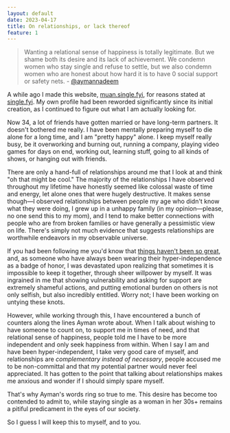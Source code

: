 ```yaml
---
layout: default
date: 2023-04-17
title: On relationships, or lack thereof
feature: 1
---
```


> Wanting a relational sense of happiness is totally legitimate. But we shame both its desire and its lack of achievement. We condemn women who stay single and refuse to settle, but we also condemn women who are honest about how hard it is to have 0 social support or safety nets. - [@aymannadeem](https://twitter.com/aymannadeem/status/1548426910400913408)

A while ago I made this website, [muan.single.fyi](https://muan.single.fyi/), for reasons stated at [single.fyi](https://single.fyi). My own profile had been reworded significantly since its initial creation, as I continued to figure out what I am actually looking for.

Now 34, a lot of friends have gotten married or have long-term partners. It doesn't bothered me really. I have been mentally preparing myself to die alone for a long time, and I am "pretty happy" alone. I keep myself really busy, be it overworking and burning out, running a company, playing video games for days on end, working out, learning stuff, going to all kinds of shows, or hanging out with friends.

There are only a hand-full of relationships around me that I look at and think "oh that might be cool." The majority of the relationships I have observed throughout my lifetime have honestly seemed like colossal waste of time and energy, let alone ones that were hugely destructive. It makes sense though—I observed relationships between people my age who didn't know what they were doing, I grew up in a unhappy family (in my opinion—please, no one send this to my mom), and I tend to make better connections with people who are from broken families or have generally a pessimistic view on life. There's simply not much evidence that suggests relationships are worthwhile endeavors in my observable universe.

If you had been following me you'd know that [things haven't been so great](/posts/depression), and, as someone who have always been wearing their hyper-independence as a badge of honor, I was devastated upon realizing that sometimes it is impossible to keep it together, through sheer willpower by myself. It was ingrained in me that showing vulnerability and asking for support are extremely shameful actions, and putting emotional burden on others is not only selfish, but also incredibly entitled. Worry not; I have been working on untying these knots.

However, while working through this, I have encountered a bunch of counters along the lines Ayman wrote about. When I talk about wishing to have someone to count on, to support me in times of need, and that relational sense of happiness, people told me I have to be more independent and only seek happiness from within. When I say I am and have been hyper-independent, I take very good care of myself, and relationships are _complementary instead of necessary_, people accused me to be non-committal and that my potential partner would never feel appreciated. It has gotten to the point that talking about relationships makes me anxious and wonder if I should simply spare myself.

That's why Ayman's words ring so true to me. This desire has become too contended to admit to, while staying single as a woman in her 30s+ remains a pitiful predicament in the eyes of our society. 

So I guess I will keep this to myself, and to you.
